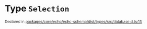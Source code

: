# Type `Selection`
<sub>Declared in [packages/core/echo/echo-schema/dist/types/src/database.d.ts:13]()</sub>